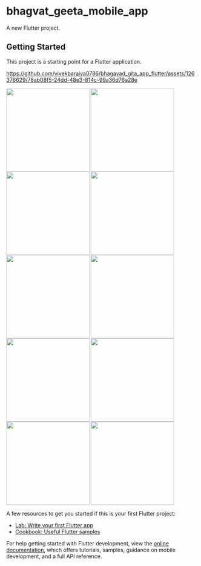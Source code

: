 # bhagvat_geeta_mobile_app

A new Flutter project.

## Getting Started

This project is a starting point for a Flutter application.



https://github.com/vivekbaraiya0786/bhagavad_gita_app_flutter/assets/126376629/78ab08f5-24dd-48e3-814c-99a36d76a28e

<img align = "left" src="https://github.com/vivekbaraiya0786/bhagavad_gita_app_flutter/assets/126376629/42d82b41-69e2-4224-97f9-ac02f7c27a18" width="220px">
<img align = "left" src="https://github.com/vivekbaraiya0786/bhagavad_gita_app_flutter/assets/126376629/42d82b41-69e2-4224-97f9-ac02f7c27a18" width="220px">
<img  src="https://github.com/vivekbaraiya0786/bhagavad_gita_app_flutter/assets/126376629/8b8d9f40-df88-445e-a434-8f333589ddc4" width="220px">


<img align = "left" src="https://github.com/vivekbaraiya0786/bhagavad_gita_app_flutter/assets/126376629/c6a8d4a4-04e5-47d3-bdd0-364dc81903b6" width="220px">
<img align = "left" src="https://github.com/vivekbaraiya0786/bhagavad_gita_app_flutter/assets/126376629/54059b8a-ae48-460c-92ad-7c60be0cdc54" width="220px">
<img  src="https://github.com/vivekbaraiya0786/bhagavad_gita_app_flutter/assets/126376629/2564de11-2165-4c84-a2ad-2d0ee0ad4dfe" width="220px">

<img align = "left" src="https://github.com/vivekbaraiya0786/bhagavad_gita_app_flutter/assets/126376629/972312fa-744b-4c75-81d5-ff7f8c85b173" width="220px">
<img align = "left" src="https://github.com/vivekbaraiya0786/bhagavad_gita_app_flutter/assets/126376629/9522c937-866f-44f8-b841-ed2a474a4790" width="220px">
<img  src="https://github.com/vivekbaraiya0786/bhagavad_gita_app_flutter/assets/126376629/c83148d0-09fc-483d-a101-b6d1447bbc78" width="220px">

<img align = "left" src="https://github.com/vivekbaraiya0786/bhagavad_gita_app_flutter/assets/126376629/51e1d7c0-3d84-4631-96c6-3c80914f274e" width="220px">



A few resources to get you started if this is your first Flutter project:

- [Lab: Write your first Flutter app](https://docs.flutter.dev/get-started/codelab)
- [Cookbook: Useful Flutter samples](https://docs.flutter.dev/cookbook)

For help getting started with Flutter development, view the
[online documentation](https://docs.flutter.dev/), which offers tutorials,
samples, guidance on mobile development, and a full API reference.
